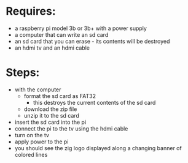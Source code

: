 # Requires:
* a raspberry pi model 3b or 3b+ with a power supply
* a computer that can write an sd card
* an sd card that you can erase - its contents will be destroyed
* an hdmi tv and an hdmi cable

# Steps:
* with the computer
    * format the sd card as FAT32
        * this destroys the current contents of the sd card
    * download the zip file
    * unzip it to the sd card
* insert the sd card into the pi
* connect the pi to the tv using the hdmi cable
* turn on the tv
* apply power to the pi
* you should see the zig logo displayed along a changing banner of colored lines
